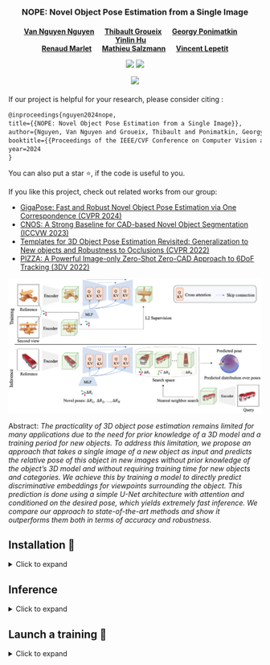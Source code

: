 <div align="center">
<h3>
NOPE: Novel Object Pose Estimation from a Single Image
<p></p>
</h3>

<h4>
<a href="https://nv-nguyen.github.io/" target="_blank"><nobr>Van Nguyen Nguyen</nobr></a> &emsp;
<a href="http://imagine.enpc.fr/~groueixt/" target="_blank"><nobr>Thibault Groueix</nobr></a> &emsp;
<a href="hhttps://scholar.google.com/citations?user=5G-6ubcAAAAJ" target="_blank"><nobr>Georgy Ponimatkin</nobr></a> &emsp;
<a href="https://yinlinhu.github.io/" target="_blank"><nobr>Yinlin Hu</nobr></a> &emsp; <br>
<a href="https://imagine.enpc.fr/~marletr/" target="_blank"><nobr>Renaud Marlet</nobr></a> &emsp;
<a href="https://people.epfl.ch/mathieu.salzmann" target="_blank"><nobr>Mathieu Salzmann</nobr></a> &emsp;
<a href="https://vincentlepetit.github.io/" target="_blank"><nobr>Vincent Lepetit</nobr></a>

<p></p>

<a href="https://nv-nguyen.github.io/nope/"><img 
src="https://img.shields.io/badge/-Webpage-blue.svg?colorA=333&logo=html5" height=22em></a>
<a href="https://arxiv.org/abs/2303.13612"><img 
src="https://img.shields.io/badge/-Paper-blue.svg?colorA=333&logo=arxiv" height=22em></a>
<p></p>

<p align="center">
  <img src=./media/result.gif width="60%"/>
</p>

</h3>
</div>

If our project is helpful for your research, please consider citing : 
```latex
@inproceedings{nguyen2024nope,
title={{NOPE: Novel Object Pose Estimation from a Single Image}},
author={Nguyen, Van Nguyen and Groueix, Thibault and Ponimatkin, Georgy and Hu, Yinlin and Marlet, Renaud and Salzmann, Mathieu and Lepetit, Vincent},
booktitle={{Proceedings of the IEEE/CVF Conference on Computer Vision and Pattern Recognition}}
year=2024
}
```
You can also put a star :star:, if the code is useful to you.

If you like this project, check out related works from our group:
- [GigaPose: Fast and Robust Novel Object Pose Estimation via One Correspondence (CVPR 2024)](https://github.com/nv-nguyen/gigaPose) 
- [CNOS: A Strong Baseline for CAD-based Novel Object Segmentation (ICCVW 2023)](https://github.com/nv-nguyen/cnos) 
- [Templates for 3D Object Pose Estimation Revisited: Generalization to New objects and Robustness to Occlusions (CVPR 2022)](https://github.com/nv-nguyen/template-pose) 
- [PIZZA: A Powerful Image-only Zero-Shot Zero-CAD Approach to 6DoF Tracking (3DV 2022)](https://github.com/nv-nguyen/pizza)


![Teaser image](./media/framework.png)

Abstract: *The practicality of 3D object pose estimation remains limited for many applications due to the need for prior knowledge of a 3D model and a training period for new objects. To address this limitation, we propose an approach that takes a single image of a new object as input and predicts the relative pose of this object in new images without prior knowledge of the object’s 3D model and without requiring training time for new objects and categories. We achieve this by training a model to directly predict discriminative embeddings for viewpoints surrounding the object. This prediction is done using a simple U-Net architecture with attention and conditioned on the desired pose, which yields extremely fast inference. We compare our approach to state-of-the-art methods and show it outperforms them both in terms of accuracy and robustness.*


## Installation :construction_worker:

<details><summary>Click to expand</summary>

This repository is running with the Weight and Bias logger. Ensure that you update this [user's configuration](https://github.com/nv-nguyen/nope/blob/main/configs/user/default.yaml) before conducting any experiments. 

### 1. Create conda environment
```
conda env create -f environment.yml
conda activate nope
```

### 2. Datasets
Please note that the total dataset size is huge (~2TB). Before running the following commands, ensure that you have sufficient memory to handle this volume of data.

#### Option 1: Render dataset from scratch:
```
python -m src.scripts.generate_data --step select_cad --cad_dir $YOUR_CAD_DIR --save_dir $YOUR_SAVE_DIR
python -m src.scripts.generate_data --step generate_poses_and_images --cad_dir $YOUR_CAD_DIR --save_dir $YOUR_SAVE_DIR
```

#### Option 2: Contact the first authors to get the pre-rendered dataset
Rendering the dataset from scratch may take several days or even a week, depending on your compute power. To facilitate easy reproducibility and experimentation with this repository, you can contact the first author to manage transferring the dataset (over SSH for example).

</details>

##  Inference

<details><summary>Click to expand</summary>

```
python test_shapeNet.py name_exp=test_shapeNet
```

</details>

##  Launch a training :rocket:

<details><summary>Click to expand</summary>

```
python train.py name_exp=train
```

</details>

